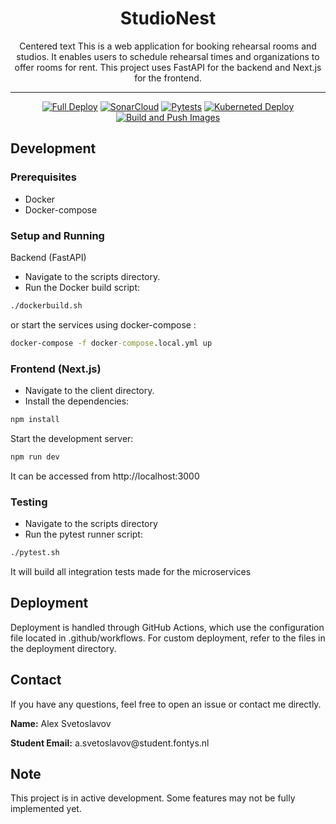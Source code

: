 <h1 align="center">
StudioNest
</h1>
<p align="center">Centered text
This is a web application for booking rehearsal rooms and studios. It enables users to schedule rehearsal times and organizations to offer rooms for rent. This project uses FastAPI for the backend and Next.js for the frontend.
</p>
<hr/>
<div align="center">

[![Full Deploy](https://github.com/Fowthy/StudioNest-API/actions/workflows/deployment.yml/badge.svg)](https://github.com/Fowthy/StudioNest-API/actions/workflows/deployment.yml)
[![SonarCloud](https://github.com/Fowthy/StudioNest-API/actions/workflows/SonarQube.yml/badge.svg)](https://github.com/Fowthy/StudioNest-API/actions/workflows/SonarQube.yml)
[![Pytests](https://github.com/Fowthy/StudioNest-API/actions/workflows/PyTest.yml/badge.svg)](https://github.com/Fowthy/StudioNest-API/actions/workflows/PyTest.yml)
[![Kuberneted Deploy](https://github.com/Fowthy/StudioNest-API/actions/workflows/kubernetes-service.yml/badge.svg)](https://github.com/Fowthy/StudioNest-API/actions/workflows/kubernetes-service.yml)
[![Build and Push Images](https://github.com/Fowthy/StudioNest-API/actions/workflows/container-registry.yml/badge.svg)](https://github.com/Fowthy/StudioNest-API/actions/workflows/container-registry.yml)
  
</div>

## Development
### Prerequisites

* Docker
* Docker-compose

### Setup and Running
Backend (FastAPI)

* Navigate to the scripts directory.
* Run the Docker build script:

```bash
./dockerbuild.sh
```
or start the services using docker-compose :

```cmd
docker-compose -f docker-compose.local.yml up
```

### Frontend (Next.js)

* Navigate to the client directory.
* Install the dependencies:

```cmd
npm install
```

Start the development server:


```cmd
npm run dev
```
It can be accessed from http://localhost:3000
### Testing

* Navigate to the scripts directory
* Run the pytest runner script:

```bash
./pytest.sh
```
It will build all integration tests made for the microservices
## Deployment

Deployment is handled through GitHub Actions, which use the configuration file located in .github/workflows. For custom deployment, refer to the files in the deployment directory.

## Contact

If you have any questions, feel free to open an issue or contact me directly.

<p><b>Name:</b> Alex Svetoslavov</p>
<p><b>Student Email:</b> a.svetoslavov@student.fontys.nl</p>

## Note

This project is in active development. Some features may not be fully implemented yet.
